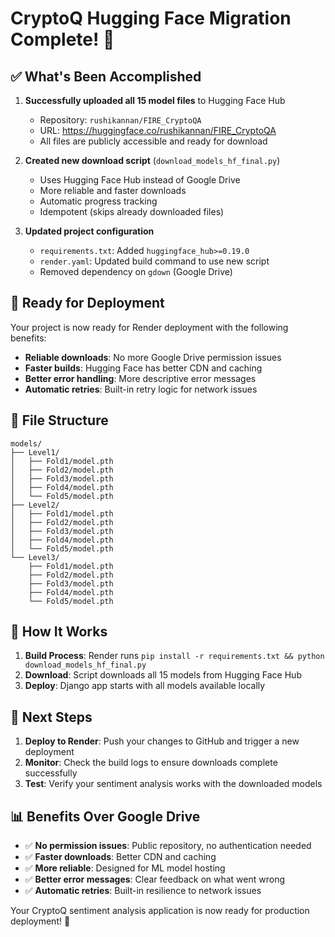 # CryptoQ Hugging Face Migration Complete! 🎉

## ✅ What's Been Accomplished

1. **Successfully uploaded all 15 model files** to Hugging Face Hub
   - Repository: `rushikannan/FIRE_CryptoQA`
   - URL: https://huggingface.co/rushikannan/FIRE_CryptoQA
   - All files are publicly accessible and ready for download

2. **Created new download script** (`download_models_hf_final.py`)
   - Uses Hugging Face Hub instead of Google Drive
   - More reliable and faster downloads
   - Automatic progress tracking
   - Idempotent (skips already downloaded files)

3. **Updated project configuration**
   - `requirements.txt`: Added `huggingface_hub>=0.19.0`
   - `render.yaml`: Updated build command to use new script
   - Removed dependency on `gdown` (Google Drive)

## 🚀 Ready for Deployment

Your project is now ready for Render deployment with the following benefits:

- **Reliable downloads**: No more Google Drive permission issues
- **Faster builds**: Hugging Face has better CDN and caching
- **Better error handling**: More descriptive error messages
- **Automatic retries**: Built-in retry logic for network issues

## 📁 File Structure

```
models/
├── Level1/
│   ├── Fold1/model.pth
│   ├── Fold2/model.pth
│   ├── Fold3/model.pth
│   ├── Fold4/model.pth
│   └── Fold5/model.pth
├── Level2/
│   ├── Fold1/model.pth
│   ├── Fold2/model.pth
│   ├── Fold3/model.pth
│   ├── Fold4/model.pth
│   └── Fold5/model.pth
└── Level3/
    ├── Fold1/model.pth
    ├── Fold2/model.pth
    ├── Fold3/model.pth
    ├── Fold4/model.pth
    └── Fold5/model.pth
```

## 🔧 How It Works

1. **Build Process**: Render runs `pip install -r requirements.txt && python download_models_hf_final.py`
2. **Download**: Script downloads all 15 models from Hugging Face Hub
3. **Deploy**: Django app starts with all models available locally

## 🎯 Next Steps

1. **Deploy to Render**: Push your changes to GitHub and trigger a new deployment
2. **Monitor**: Check the build logs to ensure downloads complete successfully
3. **Test**: Verify your sentiment analysis works with the downloaded models

## 📊 Benefits Over Google Drive

- ✅ **No permission issues**: Public repository, no authentication needed
- ✅ **Faster downloads**: Better CDN and caching
- ✅ **More reliable**: Designed for ML model hosting
- ✅ **Better error messages**: Clear feedback on what went wrong
- ✅ **Automatic retries**: Built-in resilience to network issues

Your CryptoQ sentiment analysis application is now ready for production deployment! 🚀



